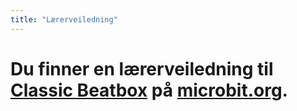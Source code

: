```yaml
---
title: "Lærerveiledning"
---
```


# Du finner en lærerveiledning til [Classic Beatbox](https://www.microbit.co.uk/blocks/lessons/classic-beatbox/activity) på [microbit.org](https://www.microbit.co.uk/blocks/lessons/classic-beatbox).
